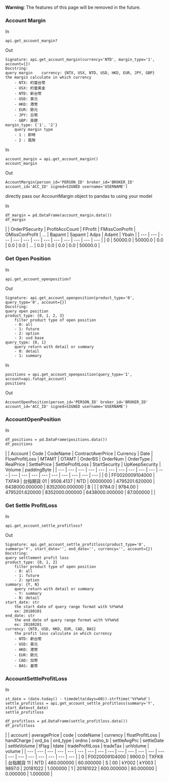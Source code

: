 **Warning**: The features of this page will be removed in the future.

### Account Margin

In

```
api.get_account_margin?

```

Out

```
Signature: api.get_account_margin(currency='NTD', margin_type='1', account={})
Docstring:
query margin    currency: {NTX, USX, NTD, USD, HKD, EUR, JPY, GBP}
the margin calculate in which currency
    - NTX: 約當台幣
    - USX: 約當美金
    - NTD: 新台幣
    - USD: 美元
    - HKD: 港幣
    - EUR: 歐元
    - JPY: 日幣
    - GBP: 英鎊
margin_type: {'1', '2'}
    query margin type
    - 1 : 即時
    - 2 : 風險

```

In

```
account_margin = api.get_account_margin()
account_margin

```

Out

```
AccountMargin(person_id='PERSON_ID' broker_id='BROKER_ID' account_id='ACC_ID' signed=SIGNED username='USERNAME')

```

directly pass our AccountMargin object to pandas to using your model

In

```
df_margin = pd.DataFrame(account_margin.data())
df_margin

```

| | OrderPSecurity | ProfitAccCount | FProfit | FMissConProfit | OMissConProfit | ... | Bapamt | Sapamt | Adps | Adamt | Ybaln | | --- | --- | --- | --- | --- | --- | --- | --- | --- | --- | --- | --- | | 0 | 50000.0 | 50000.0 | 0.0 | 0.0 | 0.0 | ... | 0.0 | 0.0 | 0.0 | 0.0 | 50000.0 |

### Get Open Position

In

```
api.get_account_openposition?

```

Out

```
Signature: api.get_account_openposition(product_type='0', query_type='0', account={})
Docstring:
query open position
product_type: {0, 1, 2, 3}
    filter product type of open position
    - 0: all
    - 1: future
    - 2: option
    - 3: usd base
query_type: {0, 1}
    query return with detail or summary
    - 0: detail
    - 1: summary

```

In

```
positions = api.get_account_openposition(query_type='1', account=api.futopt_account)
positions

```

Out

```
AccountOpenPosition(person_id='PERSON_ID' broker_id='BROKER_ID' account_id='ACC_ID' signed=SIGNED username='USERNAME')

```

### AccountOpenPosition

In

```
df_positions = pd.DataFrame(positions.data())
df_positions

```

| | Account | Code | CodeName | ContractAverPrice | Currency | Date | FlowProfitLoss | MTAMT | OTAMT | OrderBS | OrderNum | OrderType | RealPrice | SettlePrice | SettleProfitLoss | StartSecurity | UpKeepSecurity | Volume | paddingByte | | --- | --- | --- | --- | --- | --- | --- | --- | --- | --- | --- | --- | --- | --- | --- | --- | --- | --- | --- | --- | | 0 | FF0020009104000 | TXFA9 | 台指期貨 01 | 9508.4137 | NTD | 00000000 | 4795201.620000 | 6438000.000000 | 8352000.000000 | B | | | 9784.0 | 9784.00 | 4795201.620000 | 8352000.000000 | 6438000.000000 | 87.000000 | |

### Get Settle ProfitLoss

In

```
api.get_account_settle_profitloss?

```

Out

```
Signature: api.get_account_settle_profitloss(product_type='0', summary='Y', start_date='', end_date='', currency='', account={})
Docstring:
query settlement profit loss
product_type: {0, 1, 2}
    filter product type of open position
    - 0: all
    - 1: future
    - 2: option
summary: {Y, N}
    query return with detail or summary
    - Y: summary
    - N: detail
start_date: str
    the start date of query range format with %Y%m%d
    ex: 20180101
end_date: str
    the end date of query range format with %Y%m%d
    ex: 20180201
currency: {NTD, USD, HKD, EUR, CAD, BAS}
    the profit loss calculate in which currency
    - NTD: 新台幣
    - USD: 美元
    - HKD: 港幣
    - EUR: 歐元
    - CAD: 加幣 
    - BAS: 基幣

```

### AccountSettleProfitLoss

In

```
st_date = (date.today() - timedelta(days=60)).strftime('%Y%m%d')
settle_profitloss = api.get_account_settle_profitloss(summary='Y', start_date=st_date)
settle_profitloss

```

```
df_profitloss = pd.DataFrame(settle_profitloss.data())
df_profitloss

```

| | account | averagePrice | code | codeName | currency | floatProfitLoss | handCharge | ord_bs | ord_type | ordno | ordno_b | settleAvgPrc | settleDate | settleVolume | tFlag | tdate | tradeProfitLoss | tradeTax | unVolume | volume | | --- | --- | --- | --- | --- | --- | --- | --- | --- | --- | --- | --- | --- | --- | --- | --- | --- | --- | --- | --- | --- | | 0 | F0020009104000 | 9900.0 | TXFK8 | 台指期貨 11 | NTD | 460.000000 | 60.000000 | S | 00 | kY002 | kY003 | 9897.0 | 20181022 | 1.000000 | 1 | 20181022 | 600.000000 | 80.000000 | 0.000000 | 1.000000 |
